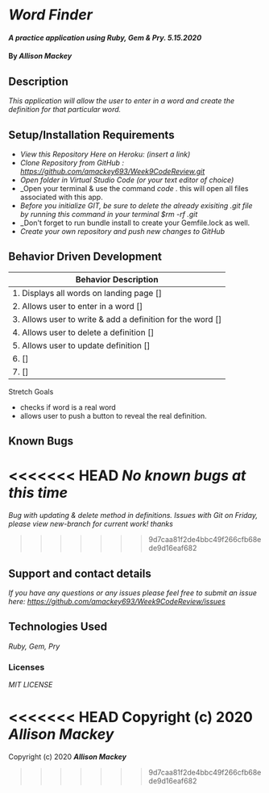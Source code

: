 # _Word Finder_

#### _A practice application using Ruby, Gem & Pry. 5.15.2020_

#### By _**Allison Mackey**_

## Description

_This application will allow the user to enter in a word and create the definition for that particular word._ 

## Setup/Installation Requirements

* _View this Repository Here on Heroku: (insert a link)_
* _Clone Repository from GitHub :  https://github.com/amackey693/Week9CodeReview.git_
* _Open folder in Virtual Studio Code (or your text editor of choice)_
* _Open your terminal & use the command _code ._ this will open all files associated with this app. 
* _Before you initialize GIT, be sure to delete the already exisiting .git file by running this command in your terminal $rm -rf .git_
* _Don't forget to run bundle install to create your Gemfile.lock as well.
* _Create your own repository and push new changes to GitHub_

## Behavior Driven Development 


|   Behavior Description        |
|-------------------------------|
| 1. Displays all words on landing page []|
| 2. Allows user to enter in a word []|
| 3. Allows user to write & add a definition for the word []|
| 4. Allows user to delete a definition []|
| 5. Allows user to update definition   []|
| 6.  []|
| 7.  []|

Stretch Goals
- checks if word is a real word 
- allows user to push a button to reveal the real definition. 

## Known Bugs

<<<<<<< HEAD
_No known bugs at this time_
=======
_Bug with updating & delete method in definitions. Issues with Git on Friday, please view new-branch for current work! thanks_
>>>>>>> 9d7caa81f2de4bbc49f266cfb68ede9d16eaf682

## Support and contact details

_If you have any questions or any issues please feel free to submit an issue here: https://github.com/amackey693/Week9CodeReview/issues_

## Technologies Used

_Ruby, Gem, Pry_ 


### Licenses
*MIT LICENSE*

<<<<<<< HEAD
Copyright (c) 2020 **_Allison Mackey_**
=======
Copyright (c) 2020 **_Allison Mackey_**
>>>>>>> 9d7caa81f2de4bbc49f266cfb68ede9d16eaf682
